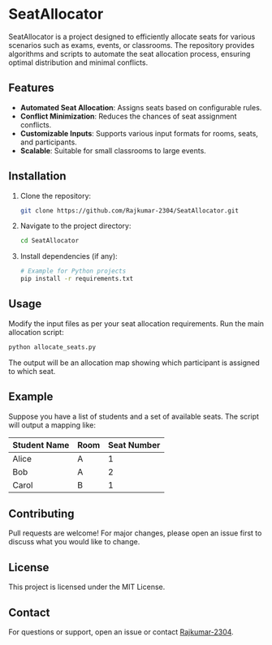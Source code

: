 # SeatAllocator

SeatAllocator is a project designed to efficiently allocate seats for various scenarios such as exams, events, or classrooms. The repository provides algorithms and scripts to automate the seat allocation process, ensuring optimal distribution and minimal conflicts.

## Features

- **Automated Seat Allocation**: Assigns seats based on configurable rules.
- **Conflict Minimization**: Reduces the chances of seat assignment conflicts.
- **Customizable Inputs**: Supports various input formats for rooms, seats, and participants.
- **Scalable**: Suitable for small classrooms to large events.

## Installation

1. Clone the repository:
   ```bash
   git clone https://github.com/Rajkumar-2304/SeatAllocator.git
   ```
2. Navigate to the project directory:
   ```bash
   cd SeatAllocator
   ```
3. Install dependencies (if any):
   ```bash
   # Example for Python projects
   pip install -r requirements.txt
   ```

## Usage

Modify the input files as per your seat allocation requirements. Run the main allocation script:

```bash
python allocate_seats.py
```

The output will be an allocation map showing which participant is assigned to which seat.

## Example

Suppose you have a list of students and a set of available seats. The script will output a mapping like:

| Student Name | Room | Seat Number |
|--------------|------|-------------|
| Alice        | A    | 1           |
| Bob          | A    | 2           |
| Carol        | B    | 1           |

## Contributing

Pull requests are welcome! For major changes, please open an issue first to discuss what you would like to change.

## License

This project is licensed under the MIT License.

## Contact

For questions or support, open an issue or contact [Rajkumar-2304](https://github.com/Rajkumar-2304).
